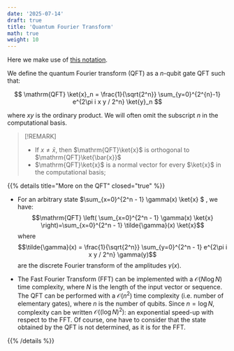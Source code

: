 ```yaml
---
date: '2025-07-14'
draft: true
title: 'Quantum Fourier Transform'
math: true
weight: 10
---
```

Here we make use of [this notation](../notation/#number-notation).


We define the quantum Fourier transform (QFT) as a $n$-qubit gate $\mathrm{QFT}$ such that:

$$
\mathrm{QFT} \ket{x}_n = \frac{1}{\sqrt{2^n}} \sum_{y=0}^{2^{n}-1} e^{2\pi i x y / 2^n} \ket{y}_n
$$

where $xy$ is the ordinary product. We will often omit the subscript $n$ in the computational basis.

>[!REMARK]
> - If $x \neq \bar{x}$, then $\mathrm{QFT}\ket{x}$ is orthogonal to $\mathrm{QFT}\ket{\bar{x}}$
> - $\mathrm{QFT}\ket{x}$ is a normal vector for every $\ket{x}$ in the computational basis;

{{% details title="More on the QFT" closed="true" %}}

- For an arbitrary state $\sum_{x=0}^{2^n - 1} \gamma(x) \ket{x} $ , we have:
$$\mathrm{QFT} \left( \sum_{x=0}^{2^n - 1} \gamma(x) \ket{x} \right)=\sum_{x=0}^{2^n - 1} \tilde{\gamma}(x) \ket{x}$$
where
$$\tilde{\gamma}(x) = \frac{1}{\sqrt{2^n}} \sum_{y=0}^{2^n - 1} e^{2\pi i x y / 2^n} \gamma(y)$$ 
are the discrete Fourier transform of the amplitudes $\gamma(x)$.

- The Fast Fourier Transform (FFT) can be implemented with a $\mathcal{O}(N\log{N})$ time complexity, where $N$ is the length of the input vector or sequence.
The QFT can be performed with a $\mathcal{O}(n^2)$ time complexity (i.e. number of elementary gates), where $n$ is the number of qubits. Since $n=\log{N}$, complexity can be written $\mathcal{O}((\log{N})^2)$: an exponential speed-up with respect to the FFT. Of course, one have to consider that the state obtained by the QFT is not determined, as it is for the FFT.

{{% /details %}}
